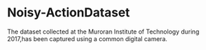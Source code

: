 # Noisy-ActionDataset
The dataset collected at the Muroran Institute of Technology during 2017,has been captured using a common digital camera.
